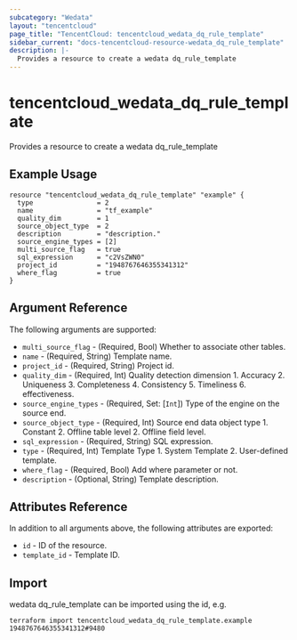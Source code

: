 ```yaml
---
subcategory: "Wedata"
layout: "tencentcloud"
page_title: "TencentCloud: tencentcloud_wedata_dq_rule_template"
sidebar_current: "docs-tencentcloud-resource-wedata_dq_rule_template"
description: |-
  Provides a resource to create a wedata dq_rule_template
---
```


# tencentcloud_wedata_dq_rule_template

Provides a resource to create a wedata dq_rule_template

## Example Usage

```hcl
resource "tencentcloud_wedata_dq_rule_template" "example" {
  type                = 2
  name                = "tf_example"
  quality_dim         = 1
  source_object_type  = 2
  description         = "description."
  source_engine_types = [2]
  multi_source_flag   = true
  sql_expression      = "c2VsZWN0"
  project_id          = "1948767646355341312"
  where_flag          = true
}
```

## Argument Reference

The following arguments are supported:

* `multi_source_flag` - (Required, Bool) Whether to associate other tables.
* `name` - (Required, String) Template name.
* `project_id` - (Required, String) Project id.
* `quality_dim` - (Required, Int) Quality detection dimension 1. Accuracy 2. Uniqueness 3. Completeness 4. Consistency 5. Timeliness 6. effectiveness.
* `source_engine_types` - (Required, Set: [`Int`]) Type of the engine on the source end.
* `source_object_type` - (Required, Int) Source end data object type 1. Constant 2. Offline table level 2. Offline field level.
* `sql_expression` - (Required, String) SQL expression.
* `type` - (Required, Int) Template Type 1. System Template 2. User-defined template.
* `where_flag` - (Required, Bool) Add where parameter or not.
* `description` - (Optional, String) Template description.

## Attributes Reference

In addition to all arguments above, the following attributes are exported:

* `id` - ID of the resource.
* `template_id` - Template ID.


## Import

wedata dq_rule_template can be imported using the id, e.g.

```
terraform import tencentcloud_wedata_dq_rule_template.example 1948767646355341312#9480
```

